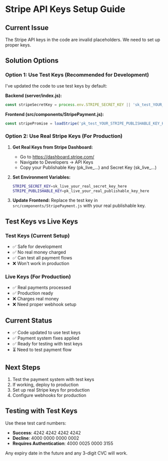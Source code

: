 # Stripe API Keys Setup Guide

## Current Issue
The Stripe API keys in the code are invalid placeholders. We need to set up proper keys.

## Solution Options

### Option 1: Use Test Keys (Recommended for Development)
I've updated the code to use test keys by default:

**Backend (server/index.js):**
```javascript
const stripeSecretKey = process.env.STRIPE_SECRET_KEY || 'sk_test_YOUR_STRIPE_SECRET_KEY_HERE';
```

**Frontend (src/components/StripePayment.js):**
```javascript
const stripePromise = loadStripe('pk_test_YOUR_STRIPE_PUBLISHABLE_KEY_HERE');
```

### Option 2: Use Real Stripe Keys (For Production)

1. **Get Real Keys from Stripe Dashboard:**
   - Go to https://dashboard.stripe.com/
   - Navigate to Developers → API Keys
   - Copy your Publishable Key (pk_live_...) and Secret Key (sk_live_...)

2. **Set Environment Variables:**
   ```bash
   STRIPE_SECRET_KEY=sk_live_your_real_secret_key_here
   STRIPE_PUBLISHABLE_KEY=pk_live_your_real_publishable_key_here
   ```

3. **Update Frontend:**
   Replace the test key in `src/components/StripePayment.js` with your real publishable key.

## Test Keys vs Live Keys

### Test Keys (Current Setup)
- ✅ Safe for development
- ✅ No real money charged
- ✅ Can test all payment flows
- ❌ Won't work in production

### Live Keys (For Production)
- ✅ Real payments processed
- ✅ Production ready
- ❌ Charges real money
- ❌ Need proper webhook setup

## Current Status
- ✅ Code updated to use test keys
- ✅ Payment system fixes applied
- ✅ Ready for testing with test keys
- ⏳ Need to test payment flow

## Next Steps
1. Test the payment system with test keys
2. If working, deploy to production
3. Set up real Stripe keys for production
4. Configure webhooks for production

## Testing with Test Keys
Use these test card numbers:
- **Success**: 4242 4242 4242 4242
- **Decline**: 4000 0000 0000 0002
- **Requires Authentication**: 4000 0025 0000 3155

Any expiry date in the future and any 3-digit CVC will work.
